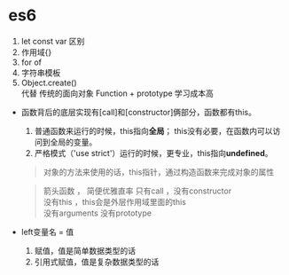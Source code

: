 # es6
1. let const var 区别
2. 作用域{}
3. for of
4. 字符串模板
5. Object.create()  
    代替 传统的面向对象 Function + prototype 学习成本高



- 函数背后的底层实现有[call]和[constructor]俩部分，函数都有this。
    1. 普通函数来运行的时候，this指向**全局**；
        this没有必要，在函数内可以访问到全局的变量。
    2. 严格模式（'use strict'）运行的时候，更专业，this指向**undefined**。



    > 对象的方法来使用的话，this指针，通过构造函数来完成对象的属性

    > 箭头函数 ， 简便优雅直率
        只有call  ，没有constructor  
        没有this  ，this会是外层作用域里面的this  
        没有arguments
        没有prototype

- left变量名 = 值
    1. 赋值，值是简单数据类型的话
    2. 引用式赋值，值是复杂数据类型的话